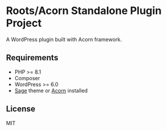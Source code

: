 # Roots/Acorn Standalone Plugin Project

A WordPress plugin built with Acorn framework.

## Requirements

-   PHP >= 8.1
-   Composer
-   WordPress >= 6.0
-   [Sage](https://roots.io/sage/) theme or [Acorn](https://roots.io/acorn/) installed

## License

MIT
